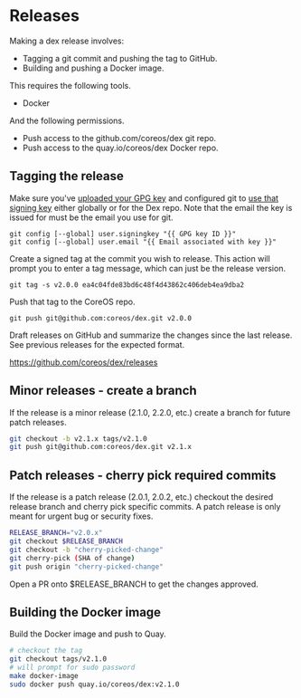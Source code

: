 # Releases

Making a dex release involves:

* Tagging a git commit and pushing the tag to GitHub.
* Building and pushing a Docker image.

This requires the following tools.

* Docker

And the following permissions.

* Push access to the github.com/coreos/dex git repo.
* Push access to the quay.io/coreos/dex Docker repo.

## Tagging the release

Make sure you've [uploaded your GPG key](https://github.com/settings/keys) and
configured git to [use that signing key](
https://git-scm.com/book/en/v2/Git-Tools-Signing-Your-Work) either globally or
for the Dex repo. Note that the email the key is issued for must be the email
you use for git.

```
git config [--global] user.signingkey "{{ GPG key ID }}"
git config [--global] user.email "{{ Email associated with key }}"
```

Create a signed tag at the commit you wish to release. This action will prompt
you to enter a tag message, which can just be the release version.

```
git tag -s v2.0.0 ea4c04fde83bd6c48f4d43862c406deb4ea9dba2
```

Push that tag to the CoreOS repo.

```
git push git@github.com:coreos/dex.git v2.0.0
```

Draft releases on GitHub and summarize the changes since the last release. See
previous releases for the expected format.

https://github.com/coreos/dex/releases

## Minor releases - create a branch

If the release is a minor release (2.1.0, 2.2.0, etc.) create a branch for future patch releases.

```bash
git checkout -b v2.1.x tags/v2.1.0
git push git@github.com:coreos/dex.git v2.1.x
```

## Patch releases - cherry pick required commits

If the release is a patch release (2.0.1, 2.0.2, etc.) checkout the desired release branch and cherry pick specific commits. A patch release is only meant for urgent bug or security fixes.

```bash
RELEASE_BRANCH="v2.0.x"
git checkout $RELEASE_BRANCH
git checkout -b "cherry-picked-change"
git cherry-pick (SHA of change)
git push origin "cherry-picked-change"
```

Open a PR onto $RELEASE_BRANCH to get the changes approved.

## Building the Docker image

Build the Docker image and push to Quay.

```bash
# checkout the tag
git checkout tags/v2.1.0
# will prompt for sudo password
make docker-image
sudo docker push quay.io/coreos/dex:v2.1.0
```
